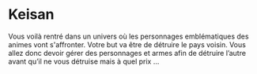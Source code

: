 # Keisan
Vous voilà rentré dans un univers où les personnages emblématiques des animes vont s'affronter. Votre but va être de détruire le pays voisin. Vous allez donc devoir gérer des personnages et armes afin de détruire l’autre avant qu’il ne vous détruise mais à quel prix …
